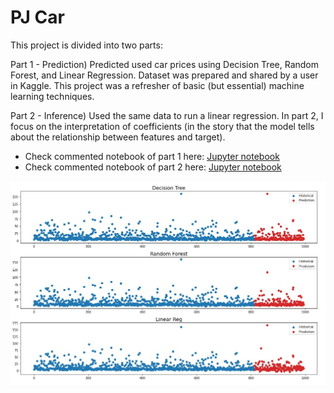 # PJ Car
This project is divided into two parts: 

Part 1 - Prediction) Predicted used car prices using Decision Tree, Random Forest, and Linear Regression. Dataset was prepared and shared by a user in Kaggle. This project was a refresher of basic (but essential) machine learning techniques.  

Part 2 - Inference) Used the same data to run a linear regression. In part 2, I focus on the interpretation of coefficients (in the story that the model tells about the relationship between features and target).  

- Check commented notebook of part 1 here: [Jupyter notebook](Project_Car_Part1.ipynb)
- Check commented notebook of part 2 here: [Jupyter notebook](Project_Car_Part1.ipynb)

![pjcar_predictions.jpg](pjcar_predictions.jpg)
